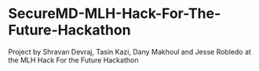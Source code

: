 # SecureMD-MLH-Hack-For-The-Future-Hackathon
Project by Shravan Devraj, Tasin Kazi, Dany Makhoul and Jesse Robledo at the MLH Hack For the Future Hackathon
